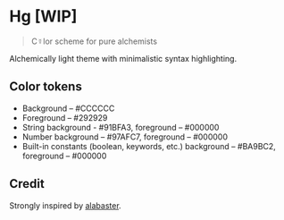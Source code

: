 # Hg [WIP]

> C☿lor scheme for pure alchemists 

Alchemically light theme with minimalistic syntax highlighting.

## Color tokens

- Background – #CCCCCC
- Foreground – #292929
- String background - #91BFA3, foreground – #000000
- Number background – #97AFC7, foreground – #000000
- Built-in constants (boolean, keywords, etc.) background – #BA9BC2, foreground – #000000

## Credit

Strongly inspired by [alabaster][alabaster].

[alabaster]: https://github.com/tonsky/sublime-scheme-alabaster/

